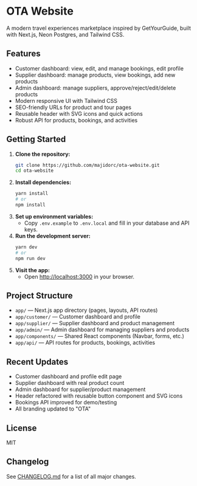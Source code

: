 # OTA Website

A modern travel experiences marketplace inspired by GetYourGuide, built with Next.js, Neon Postgres, and Tailwind CSS.

## Features
- Customer dashboard: view, edit, and manage bookings, edit profile
- Supplier dashboard: manage products, view bookings, add new products
- Admin dashboard: manage suppliers, approve/reject/edit/delete products
- Modern responsive UI with Tailwind CSS
- SEO-friendly URLs for product and tour pages
- Reusable header with SVG icons and quick actions
- Robust API for products, bookings, and activities

## Getting Started

1. **Clone the repository:**
   ```bash
   git clone https://github.com/majidorc/ota-website.git
   cd ota-website
   ```
2. **Install dependencies:**
   ```bash
   yarn install
   # or
   npm install
   ```
3. **Set up environment variables:**
   - Copy `.env.example` to `.env.local` and fill in your database and API keys.
4. **Run the development server:**
   ```bash
   yarn dev
   # or
   npm run dev
   ```
5. **Visit the app:**
   - Open [http://localhost:3000](http://localhost:3000) in your browser.

## Project Structure
- `app/` — Next.js app directory (pages, layouts, API routes)
- `app/customer/` — Customer dashboard and profile
- `app/supplier/` — Supplier dashboard and product management
- `app/admin/` — Admin dashboard for managing suppliers and products
- `app/components/` — Shared React components (Navbar, forms, etc.)
- `app/api/` — API routes for products, bookings, activities

## Recent Updates
- Customer dashboard and profile edit page
- Supplier dashboard with real product count
- Admin dashboard for supplier/product management
- Header refactored with reusable button component and SVG icons
- Bookings API improved for demo/testing
- All branding updated to "OTA"

## License
MIT 

## Changelog

See [CHANGELOG.md](./CHANGELOG.md) for a list of all major changes. 